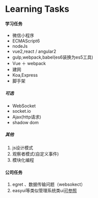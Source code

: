 # Learning Tasks

#### 学习任务
* 微信小程序
* ECMAScript6
* nodeJs
* vue2,react / angular2
* gulp,webpack,babel(es6装换为es5工具)
* Vue ＋ webpack
* 建网
* Koa,Express
* 脚手架

##### 可选
* WebSocket
* socket.io
* Ajax(http请求)
* shadow dom

##### 其他
1. js设计模式
2. 观察者模式(自定义事件)
3. 模块化编程


#### 公司任务
1. egret 、数据传输问题（websokect）
2. easyui等类似管理系统类ui[可参照](http://www.cnblogs.com/mfc-itblog/p/5785070.html)
